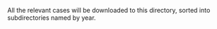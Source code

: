 All the relevant cases will be downloaded to this directory, sorted into subdirectories named by year.
